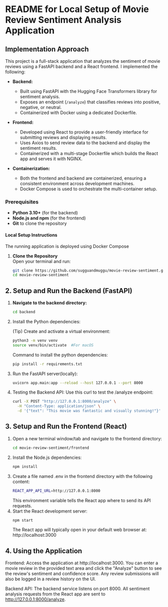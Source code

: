 # README for Local Setup of Movie Review Sentiment Analysis Application

## Implementation Approach
This project is a full-stack application that analyzes the sentiment of movie reviews using a FastAPI backend and a React frontend. I implemented the following:

- **Backend:**  
  - Built using FastAPI with the Hugging Face Transformers library for sentiment analysis.
  - Exposes an endpoint (`/analyze`) that classifies reviews into positive, negative, or neutral.
  - Containerized with Docker using a dedicated Dockerfile.

- **Frontend:**  
  - Developed using React to provide a user-friendly interface for submitting reviews and displaying results.
  - Uses Axios to send review data to the backend and display the sentiment results.
  - Containerized with a multi-stage Dockerfile which builds the React app and serves it with NGINX.

- **Containerization:**  
  - Both the frontend and backend are containerized, ensuring a consistent environment across development machines.
  - Docker Compose is used to orchestrate the multi-container setup.
 
### Prerequisites
- **Python 3.10+** (for the backend)
- **Node.js and npm** (for the frontend)
- **Git** to clone the repository

#### Local Setup Instructions

The running application is deployed using Docker Compose

1. **Clone the Repository**  
   Open your terminal and run:
   ```bash
   git clone https://github.com/sugguandmuggu/movie-review-sentiment.git
   cd movie-review-sentiment
   ```
## 2. Setup and Run the Backend (FastAPI)

1. **Navigate to the backend directory:**
   ```bash
   cd backend
   ```
2. Install the Python dependencies:
   
   (Tip) Create and activate a virtual environment:
   ```bash
   python3 -m venv venv
   source venv/bin/activate  #For macOS
   ```
   Command to install the python dependencies:
   ```bash
   pip install -r requirements.txt
   ```
4. Run the FastAPI server(locally):
   ```bash
   uvicorn app.main:app --reload --host 127.0.0.1 --port 8000
   ```
5. Testing the Backend API:
   Use this curl to test the /analyze endpoint:
   ```bash
   curl -X POST "http://127.0.0.1:8000/analyze" \
     -H "Content-Type: application/json" \
     -d '{"text": "This movie was fantastic and visually stunning!"}'
   ```
## 3. Setup and Run the Frontend (React)

1. Open a new terminal window/tab and navigate to the frontend directory:
   ```bash
   cd movie-review-sentiment/frontend
   ```
2. Install the Node.js dependencies:
   ```bash
   npm install
   ```
3. Create a file named .env in the frontend directory with the following content:
   ```bash
   REACT_APP_API_URL=http://127.0.0.1:8000
   ```
   This environment variable tells the React app where to send its API requests.
4. Start the React development server:
   ```bash
   npm start
   ```
   The React app will typically open in your default web browser at:
   http://localhost:3000

## 4. Using the Application
Frontend:
Access the application at http://localhost:3000.
You can enter a movie review in the provided text area and click the "Analyze" button to see the review's sentiment and confidence score.
Any review submissions will also be logged in a review history on the UI.

Backend API:
The backend service listens on port 8000. All sentiment analysis requests from the React app are sent to http://127.0.0.1:8000/analyze.

